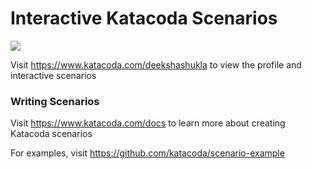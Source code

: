 # Interactive Katacoda Scenarios

[![](http://shields.katacoda.com/katacoda/deekshashukla/count.svg)](https://www.katacoda.com/deekshashukla "Get your profile on Katacoda.com")

Visit https://www.katacoda.com/deekshashukla to view the profile and interactive scenarios

### Writing Scenarios
Visit https://www.katacoda.com/docs to learn more about creating Katacoda scenarios

For examples, visit https://github.com/katacoda/scenario-example
